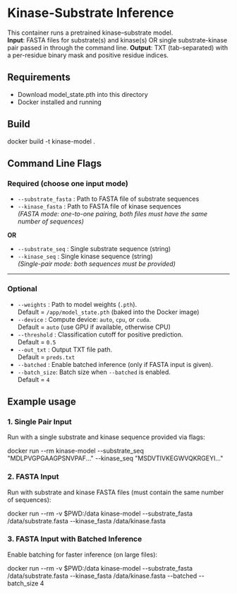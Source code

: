 # Kinase-Substrate Inference

This container runs a pretrained kinase–substrate model.  
**Input**: FASTA files for substrate(s) and kinase(s) OR single substrate-kinase pair passed in through the command line.
**Output**: TXT (tab-separated) with a per-residue binary mask and positive residue indices.

## Requirements
- Download model_state.pth into this directory
- Docker installed and running

## Build

docker build -t kinase-model .

## Command Line Flags

### Required (choose one input mode)
- `--substrate_fasta` : Path to FASTA file of substrate sequences  
- `--kinase_fasta`    : Path to FASTA file of kinase sequences  
  *(FASTA mode: one-to-one pairing, both files must have the same number of sequences)*  

**OR**  

- `--substrate_seq`   : Single substrate sequence (string)  
- `--kinase_seq`      : Single kinase sequence (string)  
  *(Single-pair mode: both sequences must be provided)*  

---

### Optional
- `--weights`   : Path to model weights (`.pth`).  
  Default = `/app/model_state.pth` (baked into the Docker image)  
- `--device`    : Compute device: `auto`, `cpu`, or `cuda`.  
  Default = `auto` (use GPU if available, otherwise CPU)  
- `--threshold` : Classification cutoff for positive prediction.  
  Default = `0.5`  
- `--out_txt`   : Output TXT file path.  
  Default = `preds.txt`  
- `--batched`   : Enable batched inference (only if FASTA input is given).  
- `--batch_size`: Batch size when `--batched` is enabled.  
  Default = `4`  

## Example usage

### 1. Single Pair Input
Run with a single substrate and kinase sequence provided via flags:

docker run --rm kinase-model --substrate_seq "MDLPVGPGAAGPSNVPAF..." --kinase_seq "MSDVTIVKEGWVQKRGEYI..."

### 2. FASTA Input
Run with substrate and kinase FASTA files (must contain the same number of sequences):

docker run --rm -v $PWD:/data kinase-model --substrate_fasta /data/substrate.fasta --kinase_fasta /data/kinase.fasta

### 3. FASTA Input with Batched Inference
Enable batching for faster inference (on large files):

docker run --rm -v $PWD:/data kinase-model --substrate_fasta /data/substrate.fasta --kinase_fasta /data/kinase.fasta --batched --batch_size 4
